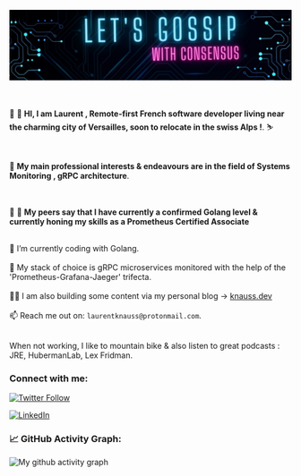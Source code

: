 ![banner](./image.jpeg)
<br>  
&nbsp;

 👋 👋  **HI, I am Laurent , Remote-first French software developer living near the charming city of Versailles, soon to relocate in the swiss Alps !**.   ⛷     <br>
 <br>
 <br>
 
 
 👀 **My main professional interests & endeavours are in the field of Systems Monitoring , gRPC architecture**. <br>
 <br>
 <br>
 
 

👨 👩 **My peers say that I have  currently a confirmed Golang level & currently honing my skills as a Prometheus Certified Associate**
<br>
&nbsp;



🔭 I’m currently coding  with Golang.  <br>
&nbsp;  
🌱 My stack of choice is gRPC microservices monitored with the help of the 'Prometheus-Grafana-Jaeger' trifecta.   <br>
&nbsp;  
✍🏻 I am also building some content via my personal blog ->  [knauss.dev](https://knauss.dev)<br>
&nbsp;  
📫 Reach me out on: `laurentknauss@protonmail.com`. <br>
&nbsp;  




When not working, I like to mountain bike & also listen to great podcasts : JRE, HubermanLab, Lex Fridman.





### Connect with me:
[![Twitter Follow](https://img.shields.io/twitter/follow/laurentknauss?color=1DA1F2&logo=twitter&style=for-the-badge)](https://twitter.com/laurentknauss) <br>

[![LinkedIn](https://img.shields.io/badge/LinkedIn-0077B5?style=for-the-badge&logo=linkedin&logoColor=white)](https://www.linkedin.com/in/laurent-knauss/)


<!--   GitHub stats graph -->
### 📈 GitHub Activity Graph:
![My github activity graph](https://github-readme-activity-graph.vercel.app/graph?username=laurentknauss&&theme=monokai&area=true&hide_border=true)


